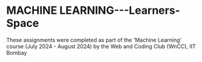 # MACHINE LEARNING---Learners-Space
These assignments were completed as part of the 'Machine Learning' course (July 2024 - August 2024) by the Web and Coding Club (WnCC), IIT Bombay
